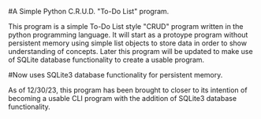 #A Simple Python C.R.U.D. "To-Do List" program.

This program is a simple To-Do List style "CRUD" program written in the python programming language. It will start as a protoype program without persistent memory using simple list objects to store data in order to show understanding of concepts. Later this program will be updated to make use of SQLite database functionality to create a usable program. 

#Now uses SQLite3 database functionality for persistent memory.

As of 12/30/23, this program has been brought to closer to its intention of becoming a usable
CLI program with the addition of SQLite3 database functionality.
